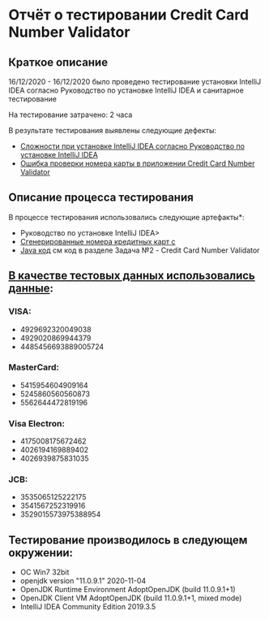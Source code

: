 # Отчёт о тестировании Credit Card Number Validator
## Краткое описание
16/12/2020 - 16/12/2020 было проведено тестирование установки IntelliJ IDEA согласно Руководство по установке IntelliJ IDEA и санитарное тестирование  

На тестирование затрачено: 2 часа

В результате тестирования выявлены следующие дефекты:

* [Сложности при установке IntelliJ IDEA согласно Руководство по установке IntelliJ IDEA](https://github.com/Chikhareva/Credit-Card-Number-Validator/issues/1)
* [Ошибка проверки номера карты в приложении Credit Card Number Validator](https://github.com/Chikhareva/Credit-Card-Number-Validator/issues/2)


## Описание процесса тестирования
В процессе тестирования использовались следующие артефакты*:

* Руководство по установке IntelliJ IDEA>
* [Сгенерированные номера кредитных карт с]( https://www.freeformatter.com/credit-card-number-generator-validator.html)
* [Java код](https://github.com/netology-code/javaqa-homeworks/tree/master/intro) см код в разделе Задача №2 - Credit Card Number Validator

## [В качестве тестовых данных использовались данные]( https://www.freeformatter.com/credit-card-number-generator-validator.html):

### VISA:

- 4929692320049038
- 4929020869944379
- 4485456693889005724
### MasterCard:

- 5415954604909164
- 5245860560560873
- 5562644472819196
### Visa Electron:
- 4175008175672462
- 4026194169889402
- 4026939875831035
### JCB:
- 3535065125222175
- 3541567252319916
- 3529015573975388954


## Тестирование производилось в следующем окружении:

* ОС Win7 32bit
* openjdk version "11.0.9.1" 2020-11-04
* OpenJDK Runtime Environment AdoptOpenJDK (build 11.0.9.1+1)
* OpenJDK Client VM AdoptOpenJDK (build 11.0.9.1+1, mixed mode)
* IntelliJ IDEA Community Edition 2019.3.5